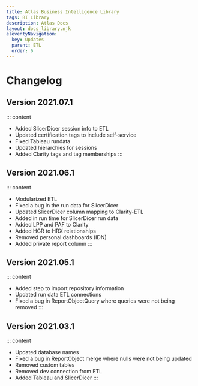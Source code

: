 ```yaml
---
title: Atlas Business Intelligence Library
tags: BI Library
description: Atlas Docs
layout: docs_library.njk
eleventyNavigation:
  key: Updates
  parent: ETL
  order: 6
---
```


# Changelog


## Version 2021.07.1

::: content
- Added SlicerDicer session info to ETL
- Updated certification tags to include self-service
- Fixed Tableau rundata
- Updated hierarchies for sessions
- Added Clarity tags and tag memberships
:::

## Version 2021.06.1

::: content
- Modularized ETL
- Fixed a bug in the run data for SlicerDicer
- Updated SlicerDicer column mapping to Clarity-ETL
- Added in run time for SlicerDicer run data
- Added LPP and PAF to Clarity
- Added HGR to HRX relationships
- Removed personal dashboards (IDN)
- Added private report column
:::

## Version 2021.05.1

::: content
- Added step to import repository information
- Updated run data ETL connections
- Fixed a bug in ReportObjectQuery where queries were not being removed
:::

## Version 2021.03.1

::: content
- Updated database names
- Fixed a bug in ReportObject merge where nulls were not being updated
- Removed custom tables
- Removed dev connection from ETL
- Added Tableau and SlicerDicer
:::
